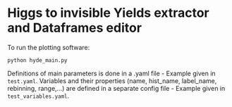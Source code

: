 # Higgs to invisible Yields extractor and Dataframes editor

To run the plotting software:
```
python hyde_main.py
```

Definitions of main parameters is done in a .yaml file - Example given in ```test.yaml```.
Variables and their properties (name, hist_name, label_name, rebinning, range,...) are defined in a separate config file - Example given in ```test_variables.yaml```.
